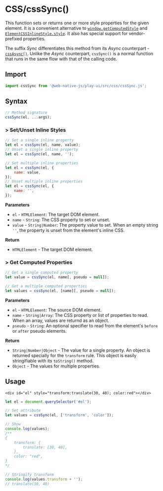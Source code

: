 # CSS/cssSync\(\)

This function sets or returns one or more style properties for the given element. It is a convenient alternative to [`window.getComputedStyle`](https://developer.mozilla.org/en-US/docs/Web/API/Window/getComputedStyle) and [`ElementCSSInlineStyle.style`](https://developer.mozilla.org/en-US/docs/Web/API/ElementCSSInlineStyle/style). It also has special support for vendor-prefixed properties.

The suffix *Sync* differentiates this method from its *Async* counterpart - [`cssAsync()`](/play-ui/v002/api/css/cssasync.md). Unlike the *Async* counterpart, `cssSync()` is a normal function that runs in the same flow with that of the calling code.

## Import

```javascript
import cssSync from '@web-native-js/play-ui/src/css/cssSync.js';
```

## Syntax

```javascript
// Method signature
cssSync(el, ...args);
```

### &gt; Set/Unset Inline Styles

```javascript
// Set a single inline property
let el = cssSync(el, name, value);
// Unset a single inline property
let el = cssSync(el, name, '');

// Set multiple inline properties
let el = cssSync(el, {
    name: value,
});
// Unset multiple inline properties
let el = cssSync(el, {
    name: '',
});
```

**Parameters**
+ `el` - `HTMLElement`: The target DOM element.
+ `name` - `String`: The CSS property to set or unset.
+ `value` - `String|Number`: The property value to set. When an empty string `''`, the property is unset from the element's inline CSS.

**Return**
+ `HTMLElement` - The target DOM element.

### &gt; Get Computed Properties

```javascript
// Get a single computed property
let value = cssSync(el, name[, pseudo = null]);

// Get a multiple computed properties
let values = cssSync(el, [name][, pseudo = null]);
```

**Parameters**
+ `el` - `HTMLElement`: The source DOM element.
+ `name` - `String|Array`: The CSS property or list of properties to read. When an array, values are returnd as an object.
+ `pseudo` - `String`: An optional specifier to read from the element's `before` or `after` pseudo elements.

**Return**
+ `String|Number|Object` - The value for a single property. An object is returned specially for the `transform` rule. This object is easily stringifiable with its `toString()` method.
+ `Object` - The values for multiple properties.

## Usage

```markup
<div id="el" style="transform:translate(30, 40); color:red"></div>
```

```javascript
let el = document.querySelector('#el');

// Set attribute
let values = cssSync(el, ['transform', 'color']);

// Show
console.log(values);
/**
{
    transform: {
        translate: [30, 40],
    },
    color: "red",
}
*/

// Stringify transform
console.log(values.transform + '');
// translate(30, 40)
```

